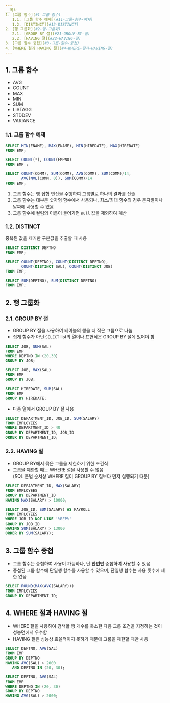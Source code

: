 ```yaml
---
__목차__  
1. [그룹 함수](#1-그룹-함수)  
   1.1. [그룹 함수 예제](#11-그룹-함수-예제)  
   1.2. [DISTINCT](#12-DISTINCT)  
2. [행 그룹화](#2-행-그룹화)  
   2.1. [GROUP BY 절](#21-GROUP-BY-절)  
   2.2. [HAVING 절](#22-HAVING-절)
3. [그룹 함수 중첩](#3-그룹-함수-중첩)
4. [WHERE 절과 HAVING 절](#4-WHERE-절과-HAVING-절)
---
```

## 1. 그룹 함수
* AVG
* COUNT
* MAX
* MIN
* SUM
* LISTAGG
* STDDEV
* VARIANCE

### 1.1. 그룹 함수 예제
```SQL
SELECT MIN(ENAME), MAX(ENAME), MIN(HIREDATE), MAX(HIREDATE)
FROM EMP; 

SELECT COUNT(*), COUNT(EMPNO)
FROM EMP ;

SELECT COUNT(COMM), SUM(COMM), AVG(COMM), SUM(COMM)/14,
       AVG(NVL(COMM, 0)), SUM(COMM)/14
FROM EMP;
```

1. 그룹 함수는 행 집합 연산을 수행하여 그룹별로 하나의 결과를 산출
2. 그룹 함수는 대부분 숫자형 함수에서 사용되나, 최소/최대 함수의 경우 문자열이나 날짜에 사용할 수 있음
3. 그룹 함수에 컬럼의 이름이 들어가면 ```null``` 값을 제외하여 계산

### 1.2. DISTINCT
중복된 값을 제거한 구분값을 추출할 때 사용
```SQL
SELECT DISTINCT DEPTNO
FROM EMP;

SELECT COUNT(DEPTNO), COUNT(DISTINCT DEPTNO),
       COUNT(DISTINCT SAL), COUNT(DISTINCT JOB)
FROM EMP;

SELECT SUM(DEPTNO), SUM(DISTINCT DEPTNO)
FROM EMP;
```


## 2. 행 그룹화
### 2.1. GROUP BY 절
* GROUP BY 절을 사용하여 테이블의 행을 더 작은 그룹으로 나눔
* 집계 함수가 아닌 ```SELECT``` list의 열이나 표현식은 GROUP BY 절에 있어야 함
```SQL
SELECT JOB, SUM(SAL)
FROM EMP
WHERE DEPTNO IN (20,30)
GROUP BY JOB;

SELECT JOB, MAX(SAL)
FROM EMP
GROUP BY JOB;

SELECT HIREDATE, SUM(SAL)
FROM EMP
GROUP BY HIREDATE;
```

* 다중 열에서 GROUP BY 절 사용
```SQL
SELECT DEPARTMENT_ID, JOB_ID, SUM(SALARY)
FROM EMPLOYEES
WHERE DEPARTMENT_ID > 40
GROUP BY DEPARTMENT_ID, JOB_ID
ORDER BY DEPARTMENT_ID;
```

### 2.2. HAVING 절
* GROUP BY에서 묶은 그룹을 제한하기 위한 조건식
* 그룹을 제한할 때는 WHERE 절을 사용할 수 없음  
(SQL 문법 순서상 WHERE 절이 GROUP BY 절보다 먼저 실행되기 때문)

```SQL
SELECT DEPARTMENT_ID, MAX(SALARY)
FROM EMPLOYEES
GROUP BY DEPARTMENT_ID
HAVING MAX(SALARY) > 10000;

SELECT JOB_ID, SUM(SALARY) AS PAYROLL
FROM EMPLOYEES
WHERE JOB_ID NOT LIKE '%REP%'
GROUP BY JOB_ID
HAVING SUM(SALARY) > 13000
ORDER BY SUM(SALARY);
```


## 3. 그룹 함수 중첩
* 그룹 함수는 중첩하여 사용이 가능하나, 단 __한번만__ 중첩하여 사용할 수 있음
* 중첩된 그룹 함수에 단일행 함수를 사용할 수 있으며, 단일행 함수는 사용 횟수에 제한 없음
```SQL
SELECT ROUND(MAX(AVG(SALARY)))
FROM EMPLOYEES
GROUP BY DEPARTMENT_ID;
```


## 4. WHERE 절과 HAVING 절
* WHERE 절을 사용하여 검색할 행 개수를 축소한 다음 그룹 조건을 지정하는 것이 성능면에서 우수함
* HAVING 절은 성능상 효율적이지 못하기 때문에 그룹을 제한할 때만 사용
```SQL
SELECT DEPTNO, AVG(SAL)
FROM EMP
GROUP BY DEPTNO
HAVING AVG(SAL) > 2000 
   AND DEPTNO IN (20, 30);

SELECT DEPTNO, AVG(SAL)
FROM EMP
WHERE DEPTNO IN (20, 30)
GROUP BY DEPTNO
HAVING AVG(SAL) > 2000;
```
